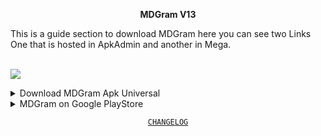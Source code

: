 <div align="center">

**MDGram V13**

</div>
This is a guide section to download MDGram here you can see two Links One that is hosted in ApkAdmin and another in Mega.

<br><img src="https://rcmods-apps.xyz/wp-content/uploads/2022/07/Recurso-74mpd.png">

<details>
 <summary>Download MDGram Apk Universal</summary>
<br>
<div align="center">

<a href="https://github.com/MDGramYou/MDGramYou/releases"> `Download` </a>

</div>
</details>
<details>
 <summary>MDGram on Google PlayStore</summary>
<br>
<div align="center">

<a href="https://play.google.com/store/apps/details?id=org.telegram.mdgram"> `Download from PlayStore` </a>

</div>
</details>

<div align="center">

 [`CHANGELOG`](https://github.com/MDGramYou/MDGramYou/releases)

</div>
